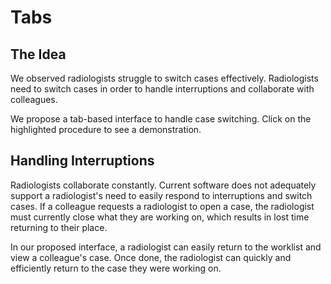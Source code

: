 Tabs
=============

The Idea
-------------
We observed radiologists struggle to switch cases effectively. Radiologists need to switch cases in order to handle interruptions and collaborate with colleagues.

We propose a tab-based interface to handle case switching. Click on the highlighted procedure to see a demonstration.

Handling Interruptions
-------------
Radiologists collaborate constantly. Current software does not adequately support a radiologist's need to easily respond to interruptions and switch cases. If a colleague requests a radiologist to open a case, the radiologist must currently close what they are working on, which results in lost time returning to their place.

In our proposed interface, a radiologist can easily return to the worklist and view a colleague's case. Once done, the radiologist can quickly and efficiently return to the case they were working on.